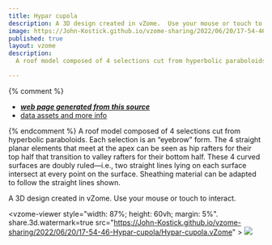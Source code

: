 ```yaml
---
title: Hypar cupola
description: A 3D design created in vZome.  Use your mouse or touch to interact.
image: https://John-Kostick.github.io/vzome-sharing/2022/06/20/17-54-46-Hypar-cupola/Hypar-cupola.png
published: true
layout: vzome
description:
  A roof model composed of 4 selections cut from hyperbolic paraboloids. 

---
```


{% comment %}
 - [***web page generated from this source***](<https://John-Kostick.github.io/vzome-sharing/2022/06/20/Hypar-cupola-17-54-46.html>)
 - [data assets and more info](<https://github.com/John-Kostick/vzome-sharing/tree/main/2022/06/20/17-54-46-Hypar-cupola/>)
 
{% endcomment %}
A roof model composed of 4 selections cut from hyperbolic paraboloids. Each selection is an
“eyebrow” form. The 4 straight planar elements that meet at the apex can be seen as hip
rafters for their top half that transition to valley rafters for their bottom half. These 4 curved
surfaces are doubly ruled—i.e., two straight lines lying on each surface intersect at every point
on the surface. Sheathing material can be adapted to follow the straight lines shown.

A 3D design created in vZome.  Use your mouse or touch to interact.

<vzome-viewer style="width: 87%; height: 60vh; margin: 5%". share.3d.watermark=true
       src="https://John-Kostick.github.io/vzome-sharing/2022/06/20/17-54-46-Hypar-cupola/Hypar-cupola.vZome" >
  <img src="https://John-Kostick.github.io/vzome-sharing/2022/06/20/17-54-46-Hypar-cupola/Hypar-cupola.png" />
</vzome-viewer>
